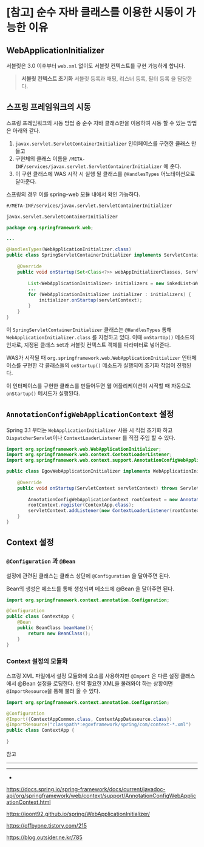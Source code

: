 # [참고] 순수 자바 클래스를 이용한 시동이 가능한 이유

## WebApplicationInitializer

서블릿은 3.0 이후부터 `web.xml` 없이도 서블릿 컨텍스트를 구현 가능하게 합니다.

>**서블릿 컨텍스트 초기화**
>서블릿 등록과 매핑, 리스너 등록, 필터 등록 을 담당한다.



## 스프링 프레임워크의 시동

스프링 프레임워크의 시동 방법 중 순수 자바 클래스만을 이용하여 시동 할 수 있는 방법은 아래와 같다.

1. `javax.servlet.ServletContainerInitializer` 인터페이스를 구현한 클래스 만들고 
2. 구현체의 클래스 이름을 `/META-INF/services/javax.servlet.ServletContainerInitializer` 에 준다.
3. 이 구현 클래스에 WAS 시작 시 실행 될 클래스를 `@HandlesTypes` 어노테이션으로 달아준다.



스프링의 경우 이를 spring-web 모듈 내에서 확인 가능하다.

```tex
#/META-INF/services/javax.servlet.ServletContainerInitializer

javax.servlet.ServletContainerInitializer
```



```java
package org.springframework.web;

...

@HandlesTypes(WebApplicationInitializer.class)
public class SpringServletContainerInitializer implements ServletContainerInitializer {
    
    @Override
	public void onStartup(Set<Class<?>> webAppInitializerClasses, ServletContext servletContext) throws ServletException {
        
		List<WebApplicationInitializer> initializers = new inkedList<WebApplicationInitializer>();
		...
		for (WebApplicationInitializer initializer : initializers) {
			initializer.onStartup(servletContext);
		}
	}
}

```

이 `SpringServletContainerInitializer` 클래스는 `@HandlesTypes` 통해 `WebApplicationInitializer.class` 를 지정하고 있다. 이때 `onStartUp()` 메소드의 인자로, 지정된 클래스 set과 서블릿 컨텍스트 객체를 파라미터로 넣어준다.

WAS가 시작될 때 `org.springframework.web.WebApplicationInitializer` 인터페이스를 구현한 각 클래스들의 `onStartup()` 메소드가 실행되어 초기화 작업이 진행된다.

이 인터페이스를 구현한 클래스를 만들어두면 웹 어플리케이션이 시작할 때 자동으로 `onStartup()` 메서드가 실행된다.



##  `AnnotationConfigWebApplicationContext` 설정

Spring 3.1 부터는 `WebApplicationInitializer` 사용 시 직접 초기화 하고 `DispatcherServlet`이나 `ContextLoaderListener` 를 직접 주입 할 수 있다.

```java
import org.springframework.web.WebApplicationInitializer;
import org.springframework.web.context.ContextLoaderListener;
import org.springframework.web.context.support.AnnotationConfigWebApplicationContext;

public class EgovWebApplicationInitializer implements WebApplicationInitializer {
	
	@Override
	public void onStartup(ServletContext servletContext) throws ServletException {
	
		AnnotationConfigWebApplicationContext rootContext = new AnnotationConfigWebApplicationContext();
		rootContext.register(ContextApp.class);	
		servletContext.addListener(new ContextLoaderListener(rootContext));	
	}
}
```



## Context 설정

### `@Configuration` 과  `@Bean` 

설정에 관련된 클래스는 클래스 상단에 `@Configuration` 을 달아주면 된다.

Bean의 생성은 메소드를 통해 생성되며 메소드에 @Bean 을 달아주면 된다.

```java
import org.springframework.context.annotation.Configuration;

@Configuration
public class ContextApp {
    @Bean
    public BeanClass beanName(){
        return new BeanClass();
    }
}
```



### Context 설정의 모듈화

스프링 XML 파일에서 설정 모듈화에 <import/> 요소를 사용하지만 `@Import` 은 다른 설정 클래스에서 @Bean 설정을 로딩한다. 만약 필요한 XML을 불러와야 하는 상황이면 `@ImportResource`을 통해 불러 올 수 있다.

```java
import org.springframework.context.annotation.Configuration;

@Configuration
@Import({ContextAppCommon.class, ContextAppDatasource.class}) 
@ImportResource("classpath*:egovframework/spring/com/context-*.xml")
public class ContextApp {
   
}
```





참고

---
---
-

https://docs.spring.io/spring-framework/docs/current/javadoc-api/org/springframework/web/context/support/AnnotationConfigWebApplicationContext.html

https://joont92.github.io/spring/WebApplicationInitializer/

https://offbyone.tistory.com/215

https://blog.outsider.ne.kr/785